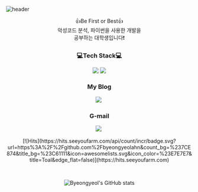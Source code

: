 ![header](https://capsule-render.vercel.app/api?type=waving&color=auto&height=300&section=header&text=Welcome&desc=byeong%20Yeol's%20github&descAlign=64&descAlignY=45&fontSize=70&fontAlignY=30)
<br>
<p align='center'>
    👍Be First or Best👍</br>
    악성코드 분석, 파이썬을 사용한 개발을</br>
    공부하는 대학생입니다❗
</p>
<h3 align='center'>💻Tech Stack💻</h3>

<p align='center'>
    <img src='https://img.shields.io/badge/Python-3766AB?style=flat-square&logo=Python&logoColor=white'>
    <img src="https://img.shields.io/badge/JavaScript-F7DF1E?style=flat-square&logo=JavaScript&logoColor=black">
</p>

<h3 align='center'>My Blog</h3>

<p align='center'>
  <a href="https://bymalware.tistory.com"><img src="https://img.shields.io/badge/My%20Tistory-20C997?style=flat-square&logo=Velog&logoColor=white"/></a>&nbsp
</p>

<h3 align='center'>G-mail</h3>

<p align='center'>
  <a href="mailto:qudduf9313@gmail.com"><img src="https://img.shields.io/badge/G--Mail-EA4335?style=flat-square&logo=Gmail&logoColor=white"/></a>&nbsp
</p>
<p align='center'>
    [![Hits](https://hits.seeyoufarm.com/api/count/incr/badge.svg?url=https%3A%2F%2Fgithub.com%2Fbyeongyeolahn&count_bg=%237CE874&title_bg=%23C61111&icon=awesomelists.svg&icon_color=%23E7E7E7&title=Toal&edge_flat=false)](https://hits.seeyoufarm.com)
</p>

</br>
<div align='center'>

![Byeongyeol's GitHub stats](https://github-readme-stats.vercel.app/api?username=byeongyeolahn&show_icons=true)
